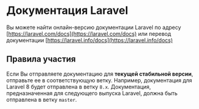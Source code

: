 # Документация Laravel

Вы можете найти онлайн-версию документации Laravel по адресу [https://laravel.com/docs](https://laravel.com/docs) или перевод документации [https://laravel.info/docs](https://laravel.info/docs)

## Правила участия

Если Вы отправляете документацию для **текущей стабильной версии**, отправьте ее в соответствующую ветку. Например, документация для Laravel 8 будет отправлена в ветку `8.x`. Документация, предназначенная для следующего выпуска Laravel, должна быть отправлена в ветку `master`.
